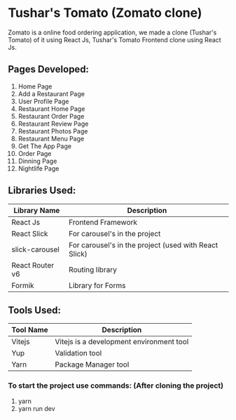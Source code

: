 # Tushar's Tomato (Zomato clone)


Zomato is a online food ordering application, we made a clone (Tushar's Tomato) of it using React Js, Tushar's Tomato Frontend clone using React Js.

## Pages Developed:

1. Home Page
2. Add a Restaurant Page
3. User Profile Page
4. Restaurant Home Page
5. Restaurant Order Page
6. Restaurant Review Page
7. Restaurant Photos Page
8. Restaurant Menu Page
9. Get The App Page
10. Order Page
11. Dinning Page
12. Nightlife Page

## Libraries Used:

| Library Name | Description |
| ------------ | ----------- |
| React Js     | Frontend Framework |
| React Slick  | For carousel's in the project |
| slick-carousel  | For carousel's in the project (used with React Slick) |
| React Router v6  | Routing library  |
| Formik  | Library for Forms |

## Tools Used:

| Tool Name | Description |
| ----------- | ----------- |
| Vitejs    | Vitejs is a development environment tool |
| Yup   | Validation tool |
| Yarn   | Package Manager tool |

### To start the project use commands: (After cloning the project)

1. yarn
2. yarn run dev